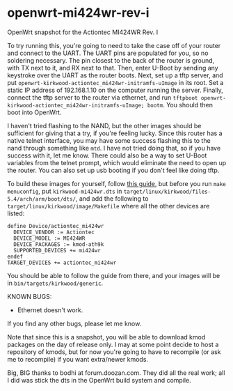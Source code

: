 # openwrt-mi424wr-rev-i
OpenWrt snapshot for the Actiontec MI424WR Rev. I

To try running this, you're going to need to take the case off of your router and connect to the UART.
The UART pins are populated for you, so no soldering necessary.
The pin closest to the back of the router is ground, with TX next to it, and RX next to that.
Then, enter U-Boot by sending any keystroke over the UART as the router boots.
Next, set up a tftp server, and put `openwrt-kirkwood-actiontec_mi424wr-initramfs-uImage` in its root.
Set a static IP address of 192.168.1.10 on the computer running the server.
Finally, connect the tftp server to the router via ethernet, and run `tftpboot openwrt-kirkwood-actiontec_mi424wr-initramfs-uImage; bootm`.
You should then boot into OpenWrt.

I haven't tried flashing to the NAND, but the other images should be sufficient for giving that a try, if you're feeling lucky.
Since this router has a native telnet interface, you may have some success flashing this to the nand through something like `mtd`.
I have not tried doing that, so if you have success with it, let me know.
There could also be a way to set U-Boot variables from the telnet prompt, which would eliminate the need to open up the router.
You can also set up usb booting if you don't feel like doing tftp.

To build these images for yourself, follow [this guide](https://openwrt.org/docs/guide-developer/quickstart-build-images), but before you run `make menuconfig`, put `kirkwood-mi424wr.dts` in `target/linux/kirkwood/files-5.4/arch/arm/boot/dts/`, and add the following to `target/linux/kirkwood/image/Makefile` where all the other devices are listed:

```make
define Device/actiontec_mi424wr
  DEVICE_VENDOR := Actiontec
  DEVICE_MODEL := MI424WR
  DEVICE_PACKAGES := kmod-ath9k
  SUPPORTED_DEVICES += mi424wr
endef
TARGET_DEVICES += actiontec_mi424wr
```

You should be able to follow the guide from there, and your images will be in `bin/targets/kirkwood/generic`.

KNOWN BUGS:
  * Ethernet doesn't work.

If you find any other bugs, please let me know.

Note that since this is a snapshot, you will be able to download kmod packages on the day of release only.
I may at some point decide to host a repository of kmods, but for now you're going to have to recompile (or ask me to recompile) if you want extra/newer kmods.

Big, BIG thanks to bodhi at forum.doozan.com.
They did all the real work; all I did was stick the dts in the OpenWrt build system and compile.
